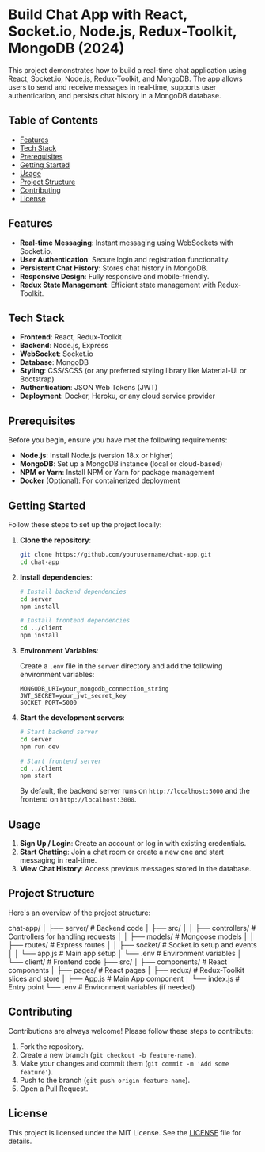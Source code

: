 # Build Chat App with React, Socket.io, Node.js, Redux-Toolkit, MongoDB (2024)

This project demonstrates how to build a real-time chat application using React, Socket.io, Node.js, Redux-Toolkit, and MongoDB. The app allows users to send and receive messages in real-time, supports user authentication, and persists chat history in a MongoDB database.

## Table of Contents

- [Features](#features)
- [Tech Stack](#tech-stack)
- [Prerequisites](#prerequisites)
- [Getting Started](#getting-started)
- [Usage](#usage)
- [Project Structure](#project-structure)
- [Contributing](#contributing)
- [License](#license)

## Features

- **Real-time Messaging**: Instant messaging using WebSockets with Socket.io.
- **User Authentication**: Secure login and registration functionality.
- **Persistent Chat History**: Stores chat history in MongoDB.
- **Responsive Design**: Fully responsive and mobile-friendly.
- **Redux State Management**: Efficient state management with Redux-Toolkit.

## Tech Stack

- **Frontend**: React, Redux-Toolkit
- **Backend**: Node.js, Express
- **WebSocket**: Socket.io
- **Database**: MongoDB
- **Styling**: CSS/SCSS (or any preferred styling library like Material-UI or Bootstrap)
- **Authentication**: JSON Web Tokens (JWT)
- **Deployment**: Docker, Heroku, or any cloud service provider

## Prerequisites

Before you begin, ensure you have met the following requirements:

- **Node.js**: Install Node.js (version 18.x or higher)
- **MongoDB**: Set up a MongoDB instance (local or cloud-based)
- **NPM or Yarn**: Install NPM or Yarn for package management
- **Docker** (Optional): For containerized deployment

## Getting Started

Follow these steps to set up the project locally:

1. **Clone the repository**:

   ```bash
   git clone https://github.com/yourusername/chat-app.git
   cd chat-app
   ```

2. **Install dependencies**:

   ```bash
   # Install backend dependencies
   cd server
   npm install

   # Install frontend dependencies
   cd ../client
   npm install
   ```

3. **Environment Variables**:

   Create a `.env` file in the `server` directory and add the following environment variables:

   ```env
   MONGODB_URI=your_mongodb_connection_string
   JWT_SECRET=your_jwt_secret_key
   SOCKET_PORT=5000
   ```

4. **Start the development servers**:

   ```bash
   # Start backend server
   cd server
   npm run dev

   # Start frontend server
   cd ../client
   npm start
   ```

   By default, the backend server runs on `http://localhost:5000` and the frontend on `http://localhost:3000`.

## Usage

1. **Sign Up / Login**: Create an account or log in with existing credentials.
2. **Start Chatting**: Join a chat room or create a new one and start messaging in real-time.
3. **View Chat History**: Access previous messages stored in the database.

## Project Structure

Here's an overview of the project structure:

chat-app/
│
├── server/ # Backend code
│ ├── src/
│ │ ├── controllers/ # Controllers for handling requests
│ │ ├── models/ # Mongoose models
│ │ ├── routes/ # Express routes
│ │ ├── socket/ # Socket.io setup and events
│ │ └── app.js # Main app setup
│ └── .env # Environment variables
│
└── client/ # Frontend code
├── src/
│ ├── components/ # React components
│ ├── pages/ # React pages
│ ├── redux/ # Redux-Toolkit slices and store
│ ├── App.js # Main App component
│ └── index.js # Entry point
└── .env # Environment variables (if needed)

## Contributing

Contributions are always welcome! Please follow these steps to contribute:

1. Fork the repository.
2. Create a new branch (`git checkout -b feature-name`).
3. Make your changes and commit them (`git commit -m 'Add some feature'`).
4. Push to the branch (`git push origin feature-name`).
5. Open a Pull Request.

## License

This project is licensed under the MIT License. See the [LICENSE](LICENSE) file for details.
